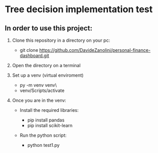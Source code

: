 # Tree decision implementation test

## In order to use this project:

1. Clone this repository in a directory on your pc:
    - git clone https://github.com/DavideZanolini/personal-finance-dashboard.git

2. Open the directory on a terminal
3. Set up a venv (virtual enviroment)
    - py -m venv venv\
    - venv/Scripts/activate

3. Once you are in the venv:

    - Install the required libraries:
        - pip install pandas
        - pip install scikit-learn

    - Run the python script:
        - python test1.py


